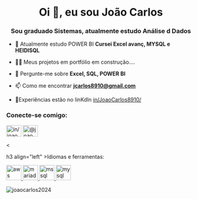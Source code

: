 <h1 align="center">Oi 👋, eu sou João Carlos</h1>
<h3 align="center">Sou graduado Sistemas, atualmente estudo Análise d Dados</h3>

- 🌱 Atualmente estudo POWER BI **Cursei Excel avanç, MYSQL e HEIDISQL**

- 👨‍💻 Meus projetos em portfólio em construção....

- 💬 Pergunte-me sobre **Excel, SQL, POWER BI**

- 📫 Como me encontrar **jcarlos8910@gmail.com**

- 📄Experiências estão no linKdIn [in/JoaoCarlos8910/](in/JoaoCarlos8910/)

<h3 align="left">Conecte-se comigo:</h3>
<p align=" esquerda">
<a href="https://linkedin.com/in/joaocarlos8910/" target="blank"><img align="center" src="https://raw.githubusercontent.com/rahuldkjain /github-profile-readme-generator/master/src/images/icons/Social/linked-in-alt.svg" alt="in/joaocarlos8910/" height="30" width="40" /></a >
<a href="https://instagram.com/@joao_carlos_stos" target="blank"><img align="center" src="https://raw.githubusercontent.com/rahuldkjain/github-profile-readme -generator/master/src/images/icons/Social/instagram.svg" alt="@joao_carlos_stos" height="30" width="40" /></a> </p>
<

h3 align="left" >Idiomas e ferramentas:</h3>
<p align="left"> <a href="https://aws.amazon.com" target="_blank" rel="noreferrer"> <img src="https: //raw.githubusercontent.com/devicons/devicon/master/icons/amazonwebservices/amazonwebservices-original-wordmark.svg" alt="aws" width="40" height="40"/> </a> <a href ="https://mariadb.org/" target="_blank" rel="noreferrer"> <img src="https://www.vectorlogo.zone/logos/mariadb/mariadb-icon.svg" alt=" mariadb" width="40" height="40"/> </a> <a href="https://www.microsoft.com/en-us/sql-server" target="_blank" rel="noreferrer "> <img src="https://www.svgrepo.com/show/303229/microsoft-sql-server-logo.svg" alt="mssql" width="40" height="40"/> </ a> <a href="https://www.mysql.com/" target="_blank" rel="noreferrer"> <img src="https://raw.githubusercontent.com/devicons/devicon/master/ ícones/mysql/mysql-original-wordmark.svg" alt="mysql" width="40" height="40"/> </a> </p>

<p><img align="center" src=" https://github-readme-stats.vercel.app/api/top-langs?username=joaocarlos2024&show_icons=true&locale=en&layout=compact" alt="joaocarlos2024" /></p>
